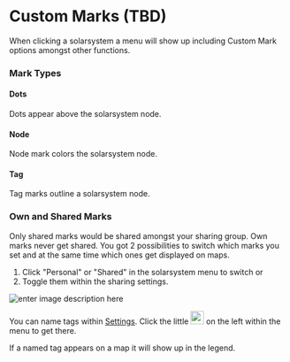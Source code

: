 # Custom Marks (TBD)

When clicking a solarsystem a menu will show up including Custom Mark options amongst other functions.

### Mark Types
#### Dots
Dots appear above the solarsystem node.
#### Node
Node mark colors the solarsystem node.
#### Tag
Tag marks outline a solarsystem node.

### Own and Shared Marks
Only shared marks would be shared amongst your sharing group. Own marks never get shared. You got 2 possibilities to switch which marks you set and at the same time which ones get displayed on maps.
1) Click "Personal" or "Shared" in the solarsystem menu to switch or
2) Toggle them within the sharing settings.

![enter image description here](https://raw.githubusercontent.com/Risingson/eedocs/master/docs/images/menus/custom-marks-400.png)

You can name tags within [Settings](https://eveeye.readthedocs.io/en/latest/ui/settings/).  Click the little <img src="https://raw.githubusercontent.com/Risingson/eedocs/master/docs/images/Settings-100_off.png" width="24" height="24" > on the left within the menu to get there. 

If a named tag appears on a map it will show up in the legend.
<!--stackedit_data:
eyJoaXN0b3J5IjpbLTE2MzA3MTY3NzQsLTUwODU5MzY0NSwtNj
I2MDM0ODg3LDE2OTU2NDQ4NTIsMTUyMzY2ODk5OF19
-->